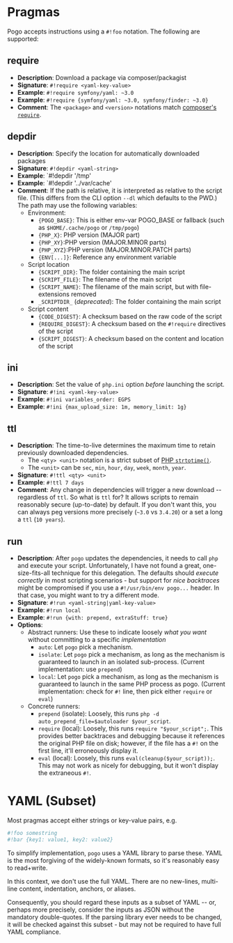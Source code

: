 # Pragmas

Pogo accepts instructions using a `#!foo` notation. The following are supported:

## require

* __Description__: Download a package via composer/packagist
* __Signature__: `#!require <yaml-key-value>`
* __Example__: `#!require symfony/yaml: ~3.0`
* __Example__: `#!require {symfony/yaml: ~3.0, symfony/finder: ~3.0}`
* __Comment__: The `<package>` and `<version>` notations match [composer's `require`](https://getcomposer.org/doc/04-schema.md#require).

## depdir

* __Description__: Specify the location for automatically downloaded packages
* __Signature__: `#!depdir <yaml-string>`
* __Example__: `#!depdir '/tmp'
* __Example__: `#!depdir '../var/cache'
* __Comment__: If the path is relative, it is interpreted as relative to the script file. (This differs from the CLI option `--dl` which defaults to the PWD.)
    The path may use the following variables:
    * Environment:
        * `{POGO_BASE}`: This is either env-var POGO_BASE or fallback (such as `$HOME/.cache/pogo` or `/tmp/pogo`)
        * `{PHP_X}`: PHP version (MAJOR part)
        * `{PHP_XY}`:PHP version (MAJOR.MINOR parts)
        * `{PHP_XYZ}`:PHP version (MAJOR.MINOR.PATCH parts)
        * `{ENV[...]}`: Reference any environment variable
    * Script location
        * `{SCRIPT_DIR}`: The folder containing the main script
        * `{SCRIPT_FILE}`: The filename of the main script
        * `{SCRIPT_NAME}`: The filename of the main script, but with file-extensions removed
        * `_SCRIPTDIR_` (*deprecated*): The folder containing the main script
    * Script content
        * `{CODE_DIGEST}`: A checksum based on the raw code of the script
        * `{REQUIRE_DIGEST}`: A checksum based on the `#!require` directives of the script
        * `{SCRIPT_DIGEST}`: A checksum based on the content and location of the script

## ini

* __Description__: Set the value of `php.ini` option *before* launching the script.
* __Signature__: `#!ini <yaml-key-value>`
* __Example__: `#!ini variables_order: EGPS`
* __Example__: `#!ini {max_upload_size: 1m, memory_limit: 1g}`

## ttl

* __Description__: The time-to-live determines the maximum time to retain previously downloaded dependencies.
    * The `<qty> <unit>` notation is a strict subset of [PHP `strtotime()`](php.net/strtotime).
    * The `<unit>` can be `sec`, `min`, `hour`, `day`, `week`, `month`, `year`.
* __Signature__: `#!ttl <qty> <unit>`
* __Example__: `#!ttl 7 days`
* __Comment__: Any change in dependencies will trigger a new download -- regardless of `ttl`. So what is `ttl` for?
  It allows scripts to remain reasonably secure (up-to-date) by default.  If you don't want this, you can always peg versions more precisely (`~3.0` vs `3.4.20`) or a set a long a `ttl` (`10 years`).

## run

* __Description__: After `pogo` updates the dependencies, it needs to call `php` and execute your script. Unfortunately, I have not found
  a great, one-size-fits-all technique for this delegation. The defaults should *execute correctly* in most scripting scenarios - but
  support for *nice backtraces* might be compromised if you use a `#!/usr/bin/env pogo...` header. In that case, you might want to
  try a different mode.
* __Signature__: `#!run <yaml-string|yaml-key-value>`
* __Example__: `#!run local`
* __Example__: `#!run {with: prepend, extraStuff: true}`
* __Options__:
    * Abstract runners: Use these to indicate loosely *what you want* without committing to a specific *implementation*
        * `auto`: Let `pogo` pick a mechanism.
        * `isolate`: Let `pogo` pick a mechanism, as long as the mechanism is guaranteed to launch in an isolated sub-process.
          (Current implementation: use `prepend`)
        * `local`: Let `pogo` pick a mechanism, as long as the mechanism is guaranteed to launch in the same PHP process as pogo.
          (Current implementation: check for `#!` line, then pick either `require` or `eval`)
    * Concrete runners:
        * `prepend` (isolate): Loosely, this runs `php -d auto_prepend_file=$autoloader $your_script`.
        * `require` (local): Loosely, this runs `require "$your_script";`. This provides better backtraces and debugging because
          it references the original PHP file on disk; however, if the file has a `#!` on the first line, it'll erroneously display it.
        * `eval` (local): Loosely, this runs `eval(cleanup($your_script));`. This may not work as nicely for debugging, but it won't
          display the extraneous `#!`.

# YAML (Subset)

Most pragmas accept either strings or key-value pairs, e.g.

```php
#!foo somestring
#!bar {key1: value1, key2: value2}
```

To simplify implementation, `pogo` uses a YAML library to parse these. YAML is the most forgiving
of the widely-known formats, so it's reasonably easy to read+write.

In this context, we don't use the full YAML. There are no new-lines, multi-line content, indentation, 
anchors, or aliases.

Consequently, you should regard these inputs as a subset of YAML -- or, perhaps more precisely, consider
the inputs as JSON without the mandatory double-quotes. If the parsing library ever needs to be changed,
it will be checked against this subset - but may not be required to have full YAML compliance.
